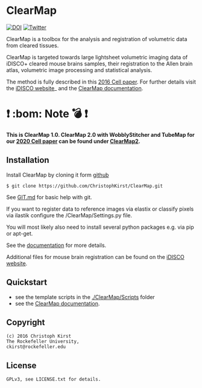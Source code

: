 ClearMap
========

[![DOI](https://zenodo.org/badge/59701678.svg)](https://zenodo.org/badge/latestdoi/59701678)
[![Twitter](https://img.shields.io/twitter/follow/clearmap_idisco?style=social&logo=twitter)](https://twitter.com/intent/follow?screen_name=clearmap_idisco)


ClearMap is a toolbox for the analysis and registration of volumetric data
from cleared tissues.

ClearMap is targeted towards large lightsheet volumetric imaging data
of iDISCO+ cleared mouse brains samples, their registration to the Allen brain atlas,
volumetric image processing and statistical analysis.

The method is fully described in this [2016 Cell paper](http://www.cell.com/cell/abstract/S0092-8674%2816%2930555-4>). 
For further details visit the [iDISCO website](https://idisco.info/)_ and 
the [ClearMap documentation](http://christophkirst.github.io/ClearMap/build/html/index.html).

# :exclamation: :bom: Note :bomb: :exclamation:

**This is ClearMap 1.0. ClearMap 2.0 with WobblyStitcher and TubeMap 
for our [2020 Cell paper](https://doi.org/10.1016/j.cell.2020.01.028) can be found under
[ClearMap2](https://github.com/ChristophKirst/ClearMap2).**

Installation
------------

Install ClearMap by cloning it form [github](http://www.github.com)

    $ git clone https://github.com/ChristophKirst/ClearMap.git

See [GIT.md](https://github.com/ChristophKirst/ClearMap/blob/master/GIT.md) for basic help with git.

If you want to register data to reference images via elastix or
classify pixels via ilastik configure the /ClearMap/Settings.py file.

You will most likely also need to install several python packages e.g. via 
pip or apt-get.

See the [documentation](http://christophkirst.github.io/ClearMap/build/html/index.html) for more details.

Additional files for mouse brain registration can be found on the [iDISCO website](https://idisco.info/).


Quickstart
----------

   * see the template scripts in the [./ClearMap/Scripts](https://github.com/ChristophKirst/ClearMap/tree/master/ClearMap/Scripts) folder 
   * see the [ClearMap documentation](http://christophkirst.github.io/ClearMap/build/html/index.html). 


Copyright
---------
    (c) 2016 Christoph Kirst
    The Rockefeller University, 
    ckirst@rockefeller.edu

License
-------
    GPLv3, see LICENSE.txt for details.
